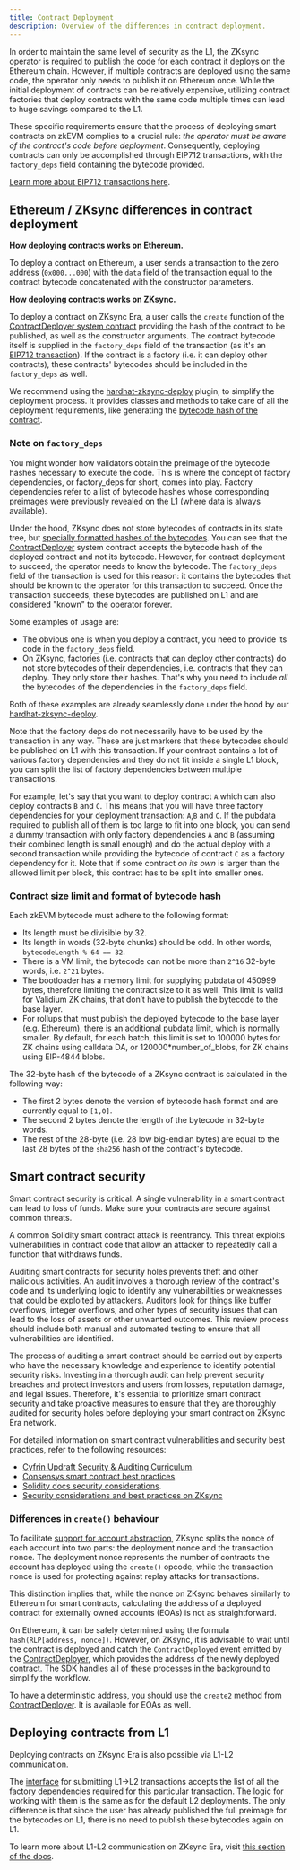 ```yaml
---
title: Contract Deployment
description: Overview of the differences in contract deployment.
---
```



In order to maintain the same level of security as the L1, the ZKsync operator is
required to publish the code for each contract it deploys on the Ethereum chain.
However, if multiple contracts are deployed using the same code, the operator only
needs to publish it on Ethereum once. While the initial deployment of contracts can
be relatively expensive, utilizing contract factories that deploy contracts with
the same code multiple times can lead to huge savings compared to the L1.

These specific requirements ensure that the process of deploying smart contracts on
zkEVM complies to a crucial rule: _the operator must be aware of the contract's
code before deployment_. Consequently, deploying contracts can only be accomplished
through EIP712 transactions, with the `factory_deps` field containing the bytecode provided.

[Learn more about EIP712 transactions here](/zk-stack/concepts/transaction-lifecycle#eip-712-0x71).

## Ethereum / ZKsync differences in contract deployment

**How deploying contracts works on Ethereum.**

To deploy a contract on Ethereum, a user sends a transaction to the zero address
(`0x000...000`) with the `data` field of the transaction equal to the contract
bytecode concatenated with the constructor parameters.

**How deploying contracts works on ZKsync.**

To deploy a contract on ZKsync Era, a user calls the `create` function of the
[ContractDeployer system contract](/build/developer-reference/era-contracts/system-contracts)
providing the hash of the contract to be published, as well as the constructor
arguments. The contract bytecode itself is supplied in the `factory_deps` field of
the transaction (as it's an [EIP712 transaction](/zk-stack/concepts/transaction-lifecycle#eip-712-0x71)). If the contract is a factory
(i.e. it can deploy other contracts), these contracts' bytecodes should be included
in the `factory_deps` as well.

We recommend using the [hardhat-zksync-deploy](/build/tooling/hardhat/getting-started) plugin, to
simplify the deployment process. It provides classes
and methods to take care of all the deployment requirements, like generating the
[bytecode hash of the contract](#contract-size-limit-and-format-of-bytecode-hash).

### Note on `factory_deps`

You might wonder how validators obtain the preimage of the bytecode hashes
necessary to execute the code. This is where the concept of factory dependencies,
or factory_deps for short, comes into play. Factory dependencies refer to a list of
bytecode hashes whose corresponding preimages were previously revealed on the L1
(where data is always available).

Under the hood, ZKsync does not store bytecodes of contracts in its state tree, but
[specially formatted hashes of the bytecodes](#contract-size-limit-and-format-of-bytecode-hash). You can see that the
[ContractDeployer](/build/developer-reference/era-contracts/system-contracts) system contract accepts
the bytecode hash of the deployed contract and not its bytecode. However, for
contract deployment to succeed, the operator needs to know the bytecode. The
`factory_deps` field of the transaction is used for this reason: it contains the
bytecodes that should be known to the operator for this transaction to succeed.
Once the transaction succeeds, these bytecodes are published on L1 and are considered "known" to the operator forever.

Some examples of usage are:

- The obvious one is when you deploy a contract, you need to provide its code in the `factory_deps` field.
- On ZKsync, factories (i.e. contracts that can deploy other contracts) do not
store bytecodes of their dependencies, i.e. contracts that they can deploy. They
only store their hashes. That's why you need to include _all_ the bytecodes of the
dependencies in the `factory_deps` field.

Both of these examples are already seamlessly done under the hood by our
[hardhat-zksync-deploy](/build/tooling/hardhat/getting-started).

Note that the factory deps do not necessarily have to be used by the transaction in
any way. These are just markers that these bytecodes should be published on L1 with
this transaction. If your contract contains a lot of various factory dependencies
and they do not fit inside a single L1 block, you can split the list of factory
dependencies between multiple transactions.

For example, let's say that you want to deploy contract `A` which can also deploy
contracts `B` and `C`. This means that you will have three factory dependencies for
your deployment transaction: `A`,`B` and `C`. If the pubdata required to publish
all of them is too large to fit into one block, you can send a dummy transaction
with only factory dependencies `A` and `B` (assuming their combined length is small
enough) and do the actual deploy with a second transaction while providing the
bytecode of contract `C` as a factory dependency for it. Note that if some contract
_on its own_ is larger than the allowed limit per block, this contract has to be split into smaller ones.

### Contract size limit and format of bytecode hash

Each zkEVM bytecode must adhere to the following format:

- Its length must be divisible by 32.
- Its length in words (32-byte chunks) should be odd. In other words, `bytecodeLength % 64 == 32`.
- There is a VM limit, the bytecode can not be more than `2^16` 32-byte words, i.e. `2^21` bytes.
- The bootloader has a memory limit for supplying pubdata of 450999 bytes,
therefore limiting the contract size to it as well. This limit is valid for
Validium ZK chains, that don’t have to publish the bytecode to the base layer.
- For rollups that must publish the deployed bytecode to the base layer (e.g.
Ethereum), there is an additional pubdata limit, which is normally smaller. By
default, for each batch, this limit is set to 100000 bytes for ZK chains using
calldata DA, or 120000\*number_of_blobs, for ZK chains using EIP-4844 blobs.

The 32-byte hash of the bytecode of a ZKsync contract is calculated in the following way:

- The first 2 bytes denote the version of bytecode hash format and are currently equal to `[1,0]`.
- The second 2 bytes denote the length of the bytecode in 32-byte words.
- The rest of the 28-byte (i.e. 28 low big-endian bytes) are equal to the last 28 bytes of the `sha256` hash of the contract's bytecode.

## Smart contract security

Smart contract security is critical. A single vulnerability in a smart contract can
lead to loss of funds. Make sure your contracts are secure against common threats.

A common Solidity smart contract attack is reentrancy. This threat exploits
vulnerabilities in contract code that allow an attacker to repeatedly call a function that withdraws funds.

Auditing smart contracts for security holes prevents theft and other malicious
activities. An audit involves a thorough review of the contract's code and its
underlying logic to identify any vulnerabilities or weaknesses that could be
exploited by attackers. Auditors look for things like buffer overflows, integer
overflows, and other types of security issues that can lead to the loss of assets
or other unwanted outcomes. This review process should include both manual and
automated testing to ensure that all vulnerabilities are identified.

The process of auditing a smart contract should be carried out by experts who have
the necessary knowledge and experience to identify potential security risks. Investing in a thorough audit can help prevent security breaches and protect
investors and users from losses, reputation damage, and legal issues. Therefore,
it's essential to prioritize smart contract security and take proactive measures to
ensure that they are thoroughly audited for security holes before deploying your
smart contract on ZKsync Era network.

For detailed information on smart contract vulnerabilities and security best practices, refer to the following resources:

- [Cyfrin Updraft Security & Auditing Curriculum](https://updraft.cyfrin.io/courses/security).
- [Consensys smart contract best practices](https://consensys.github.io/smart-contract-best-practices/).
- [Solidity docs security considerations](https://docs.soliditylang.org/en/latest/security-considerations.html).
- [Security considerations and best practices on ZKsync](/build/developer-reference/best-practices)

### Differences in `create()` behaviour

To facilitate [support for account abstraction](/build/developer-reference/account-abstraction), ZKsync splits the nonce of each account
into two parts: the deployment nonce and the transaction nonce. The deployment nonce represents the
number of contracts the account has deployed using the `create()` opcode, while the
transaction nonce is used for protecting against replay attacks for transactions.

This distinction implies that, while the nonce on ZKsync behaves similarly to
Ethereum for smart contracts, calculating the address of a deployed contract for
externally owned accounts (EOAs) is not as straightforward.

On Ethereum, it can be safely determined using the formula `hash(RLP[address,
nonce])`. However, on ZKsync, it is advisable to wait until the contract is
deployed and catch the `ContractDeployed` event emitted by the
[ContractDeployer](/build/developer-reference/era-contracts/system-contracts), which provides the address
of the newly deployed contract. The SDK handles all of these processes in the background to simplify the workflow.

To have a deterministic address, you should use the `create2` method from
[ContractDeployer](/build/developer-reference/era-contracts/system-contracts). It is available for EOAs as well.

## Deploying contracts from L1

Deploying contracts on ZKsync Era is also possible via L1-L2 communication.

The [interface](https://github.com/matter-labs/era-contracts/blob/main/l1-contracts/contracts/zksync/interfaces/IZkSync.sol)
for submitting L1->L2 transactions accepts
the list of all the factory dependencies required for this particular transaction.
The logic for working with them is the same as for the default L2 deployments. The
only difference is that since the user has already published the full preimage for
the bytecodes on L1, there is no need to publish these bytecodes again on L1.

To learn more about L1-L2 communication on ZKsync Era, visit [this section of the docs](/build/developer-reference/l1-l2-interoperability).
